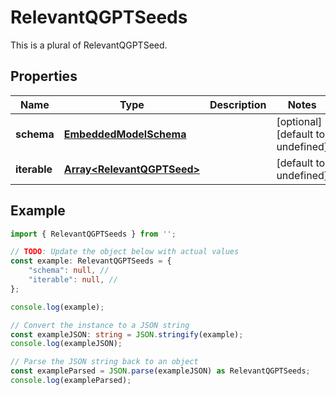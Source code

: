 
# RelevantQGPTSeeds

This is a plural of RelevantQGPTSeed.

## Properties

Name | Type | Description | Notes
------------ | ------------- | ------------- | -------------
**schema** | [**EmbeddedModelSchema**](EmbeddedModelSchema) |  | [optional] [default to undefined]
**iterable** | [**Array&lt;RelevantQGPTSeed&gt;**](RelevantQGPTSeed) |  | [default to undefined]

## Example

```typescript
import { RelevantQGPTSeeds } from '';

// TODO: Update the object below with actual values
const example: RelevantQGPTSeeds = {
    "schema": null, // 
    "iterable": null, // 
};

console.log(example);

// Convert the instance to a JSON string
const exampleJSON: string = JSON.stringify(example);
console.log(exampleJSON);

// Parse the JSON string back to an object
const exampleParsed = JSON.parse(exampleJSON) as RelevantQGPTSeeds;
console.log(exampleParsed);
```




